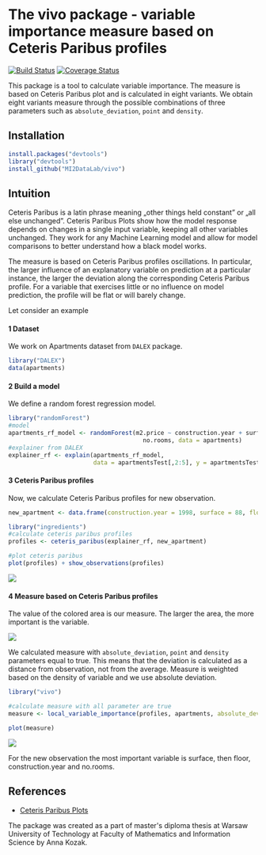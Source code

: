 
The vivo package - variable importance measure based on Ceteris Paribus profiles
==================================================================================================================

[![Build Status](https://travis-ci.org/MI2DataLab/vivo.svg?branch=master)](https://travis-ci.org/MI2DataLab/vivo/)
[![Coverage Status](https://codecov.io/gh/MI2DataLab/vivo/branch/master/graph/badge.svg)](https://codecov.io/gh/MI2DataLab/vivo)

This package is a tool to calculate variable importance. The measure is based on Ceteris Paribus plot and is calculated in eight variants. We obtain eight variants measure through the possible combinations of three parameters such as `absolute_deviation`, `point` and `density`.

Installation
------------

``` r
install.packages("devtools")
library("devtools")
install_github("MI2DataLab/vivo")
```

Intuition
---------

Ceteris Paribus is a latin phrase meaning „other things held constant” or  „all else unchanged”. Ceteris Paribus Plots show how the model response depends on changes in a single input variable, keeping all other variables unchanged. They work for any Machine Learning model and allow for model comparisons to better understand how a black model works.

The measure is based on Ceteris Paribus profiles oscillations. In particular, the larger influence of an explanatory variable on prediction at a particular instance, the larger the deviation along the corresponding Ceteris Paribus profile. For a variable that exercises little or no influence on model prediction, the profile will be flat or will barely change. 


Let consider an example

#### 1 Dataset

We work on Apartments dataset from `DALEX` package.

```r
library("DALEX")
data(apartments)
```

#### 2 Build a model

We define a random forest regression model.

```r
library("randomForest")
#model
apartments_rf_model <- randomForest(m2.price ~ construction.year + surface + floor +
                                      no.rooms, data = apartments)
#explainer from DALEX
explainer_rf <- explain(apartments_rf_model,
                        data = apartmentsTest[,2:5], y = apartmentsTest$m2.price)
```

#### 3 Ceteris Paribus profiles

Now, we calculate Ceteris Paribus profiles for new observation.

```r
new_apartment <- data.frame(construction.year = 1998, surface = 88, floor = 2L, no.rooms = 3)

library("ingredients")
#calculate ceteris paribus profiles
profiles <- ceteris_paribus(explainer_rf, new_apartment)

#plot ceteris paribus
plot(profiles) + show_observations(profiles)
```
![](README_files/figure-markdown_github/unnamed-chunk-3-1.png)

#### 4 Measure based on Ceteris Paribus profiles

The value of the colored area is our measure. The larger the area, the more important is the variable.



![](README_files/figure-markdown_github/unnamed-chunk-4-1.png)

We calculated measure with `absolute_deviation`, `point` and `density` parameters equal to true. This means that the deviation is calculated as a distance from observation, not from the average. Measure is weighted based on the density of variable and we use absolute deviation. 


```r
library("vivo")

#calculate measure with all parameter are true
measure <- local_variable_importance(profiles, apartments, absolute_deviation = TRUE, point = TRUE, density = TRUE)

plot(measure)
```

![](README_files/figure-markdown_github/unnamed-chunk-5-1.png)

For the new observation the most important variable is surface, then floor, construction.year and no.rooms.



References
----------

-  [Ceteris Paribus Plots](https://github.com/pbiecek/ceterisParibus)

The package was created as a part of master's diploma thesis at Warsaw University of Technology at Faculty of Mathematics and Information Science by Anna Kozak.
